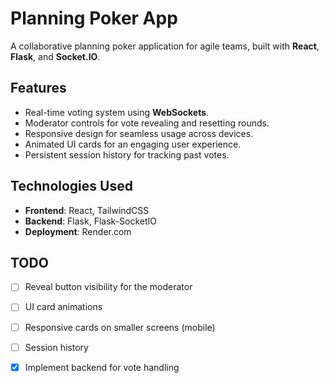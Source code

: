 # Planning Poker App  

A collaborative planning poker application for agile teams, built with **React**, **Flask**, and **Socket.IO**.  

## Features  
- Real-time voting system using **WebSockets**.  
- Moderator controls for vote revealing and resetting rounds.  
- Responsive design for seamless usage across devices.  
- Animated UI cards for an engaging user experience.  
- Persistent session history for tracking past votes.  

## Technologies Used  
- **Frontend**: React, TailwindCSS  
- **Backend**: Flask, Flask-SocketIO  
- **Deployment**: Render.com  

## TODO  
- [ ] Reveal button visibility for the moderator  
- [ ] UI card animations  
- [ ] Responsive cards on smaller screens (mobile)  
- [ ] Session history  
- [x] Implement backend for vote handling  


